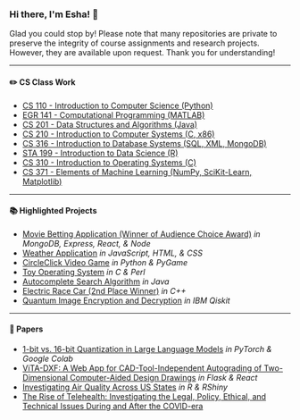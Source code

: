 ### Hi there, I'm Esha! 👋 

Glad you could stop by! Please note that many repositories are private to preserve the integrity of course assignments and research projects. However, they are available upon request. Thank you for understanding!

---
#### :pencil2: CS Class Work
- [CS 110 - Introduction to Computer Science (Python)](https://github.com/EKcellent/CS110)
- [EGR 141 - Computational Programming (MATLAB)](https://github.com/EKcellent/EGR141)
- [CS 201 - Data Structures and Algorithms (Java)](https://github.com/EKcellent/CS201)
- [CS 210 - Introduction to Computer Systems (C, x86)](https://github.com/EKcellent/CS210)
- [CS 316 - Introduction to Database Systems (SQL, XML, MongoDB)](https://github.com/EKcellent/CS316)
- [STA 199 - Introduction to Data Science (R)](https://github.com/EKcellent/STA199L)
- [CS 310 - Introduction to Operating Systems (C)](https://github.com/EKcellent/CS310)
- [CS 371 - Elements of Machine Learning (NumPy, SciKit-Learn, Matplotlib)](https://github.com/EKcellent/CS371)

---

#### :books: Highlighted Projects
- [Movie Betting Application (Winner of Audience Choice Award)](https://github.com/EKcellent/Movie-Better) *in MongoDB, Express, React, & Node*
- [Weather Application](https://github.com/EKcellent/Weather-App) *in JavaScript, HTML, & CSS*
- [CircleClick Video Game](https://github.com/EKcellent/CS110/blob/main/Project%202/Final%20Project_Prompt%205.py) *in Python & PyGame*
- [Toy Operating System](https://github.com/EKcellent/CS310) *in C & Perl*
- [Autocomplete Search Algorithm](https://github.com/EKcellent/CS201/tree/main/Project%205%20Autocomplete) *in Java*
- [Electric Race Car (2nd Place Winner)](https://github.com/EKcellent/Electric-Race-Car) *in C++*
- [Quantum Image Encryption and Decryption](https://github.com/EKcellent/Quantum-Class) *in IBM Qiskit*

---
#### 📰 Papers
- [1-bit vs. 16-bit Quantization in Large Language Models](https://github.com/EKcellent/Papers/blob/main/Quantization%20and%20The%20New%20Bitnet.pdf) *in PyTorch & Google Colab*
- [ViTA-DXF: A Web App for CAD-Tool-Independent Autograding of Two-Dimensional Computer-Aided Design Drawings](https://github.com/EKcellent/CAD-Autograder) *in Flask & React*
- [Investigating Air Quality Across US States](https://github.com/EKcellent/STA199L/tree/main/Project) *in R & RShiny*
- [The Rise of Telehealth: Investigating the Legal, Policy, Ethical, and Technical Issues During and After the COVID-era](https://github.com/EKcellent/Papers/blob/main/The%20Rise%20of%20Telehealth_%20Examining%20the%20Impact%20on%20the%20Healthcare%20Industry%20During%20and%20After%20the%20COVID-era.pdf) 


